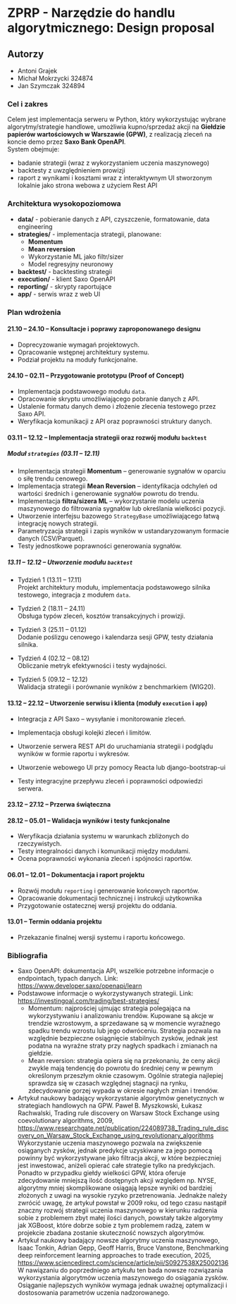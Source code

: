 # ZPRP - Narzędzie do handlu algorytmicznego:  Design proposal


## Autorzy 
- Antoni Grajek 
- Michał Mokrzycki 324874
- Jan Szymczak 324894

### Cel i zakres

Celem jest implementacja serweru w Python, który wykorzystując wybrane algorytmy/strategie handlowe, umożliwia kupno/sprzedaż akcji na **Giełdzie papierów wartościowych w Warszawie (GPW)**, z realizacją zleceń na koncie demo przez **Saxo Bank OpenAPI**. <br>
System obejmuje: 
- badanie strategii (wraz z wykorzystaniem uczenia maszynowego)
- backtesty z uwzględnieniem prowizji
- raport z wynikami i kosztami wraz z interaktywnym UI stworzonym lokalnie jako strona webowa z użyciem Rest API

### Architektura wysokopoziomowa
- **data/** - pobieranie danych z API, czyszczenie, formatowanie, data engineering 
- **strategies/** - implementacja strategii, planowane:
    - **Momentum**
    - **Mean reversion**
    - Wykorzystanie ML jako filtr/sizer
    - Model regresyjny neuronowy 
- **backtest/** - backtesting strategii
- **execution/** - klient Saxo OpenAPI
- **reporting/** - skrypty raportujące
- **app/** - serwis wraz z web UI



### Plan wdrożenia

#### 21.10 – 24.10 – Konsultacje i poprawy zaproponowanego designu
- Doprecyzowanie wymagań projektowych.  
- Opracowanie wstępnej architektury systemu.  
- Podział projektu na moduły funkcjonalne.  

#### 24.10 – 02.11 – Przygotowanie prototypu (Proof of Concept)
- Implementacja podstawowego modułu `data`.  
- Opracowanie skryptu umożliwiającego pobranie danych z API.  
- Ustalenie formatu danych demo i złożenie zlecenia testowego przez Saxo API.  
- Weryfikacja komunikacji z API oraz poprawności struktury danych.  

#### 03.11 – 12.12 – Implementacja strategii oraz rozwój modułu `backtest`


##### Moduł `strategies` (03.11 – 12.11)
- Implementacja strategii **Momentum** – generowanie sygnałów w oparciu o siłę trendu cenowego.  
- Implementacja strategii **Mean Reversion** – identyfikacja odchyleń od wartości średnich i generowanie sygnałów powrotu do trendu.  
- Implementacja **filtra/sizera ML** – wykorzystanie modelu uczenia maszynowego do filtrowania sygnałów lub określania wielkości pozycji.  
- Utworzenie interfejsu bazowego `StrategyBase` umożliwiającego łatwą integrację nowych strategii.  
- Parametryzacja strategii i zapis wyników w ustandaryzowanym formacie danych (CSV/Parquet).  
- Testy jednostkowe poprawności generowania sygnałów.  

##### 13.11 – 12.12 – Utworzenie modułu `backtest`

- Tydzień 1 (13.11 – 17.11)  
Projekt architektury modułu, implementacja podstawowego silnika testowego, integracja z modułem `data`.

- Tydzień 2 (18.11 – 24.11)  
Obsługa typów zleceń, kosztów transakcyjnych i prowizji.

- Tydzień 3 (25.11 – 01.12)  
Dodanie poślizgu cenowego i kalendarza sesji GPW, testy działania silnika.

- Tydzień 4 (02.12 – 08.12)  
Obliczanie metryk efektywności i testy wydajności.

- Tydzień 5 (09.12 – 12.12)  
Walidacja strategii i porównanie wyników z benchmarkiem (WIG20).


#### 13.12 – 22.12 – Utworzenie serwisu i klienta (moduły `execution` i `app`)
- Integracja z API Saxo – wysyłanie i monitorowanie zleceń.  
- Implementacja obsługi kolejki zleceń i limitów.  
- Utworzenie serwera REST API do uruchamiania strategii i podglądu wyników w formie raportu i wykresów.  
- Utworzenie webowego UI przy pomocy Reacta lub django-bootstrap-ui 

- Testy integracyjne przepływu zleceń i poprawności odpowiedzi serwera.  

#### 23.12 – 27.12 – Przerwa świąteczna

#### 28.12 – 05.01 – Walidacja wyników i testy funkcjonalne
- Weryfikacja działania systemu w warunkach zbliżonych do rzeczywistych.  
- Testy integralności danych i komunikacji między modułami.  
- Ocena poprawności wykonania zleceń i spójności raportów.  

#### 06.01 – 12.01 – Dokumentacja i raport projektu
- Rozwój modułu `reporting` i generowanie końcowych raportów.  
- Opracowanie dokumentacji technicznej i instrukcji użytkownika
- Przygotowanie ostatecznej wersji projektu do oddania.  

#### 13.01 – Termin oddania projektu
- Przekazanie finalnej wersji systemu i raportu końcowego.
### Bibliografia
- Saxo OpenAPI: dokumentacja API, wszelkie potrzebne informacje o endpointach, typach danych. Link: https://www.developer.saxo/openapi/learn
- Podstawowe informacje o wykorzystywanych strategii. Link: https://investingoal.com/trading/best-strategies/ <br>
    - Momentum: najprościej ujmując strategia polegająca na wykorzystywaniu i analizowaniu trendów. Kupowane są akcje w trendzie wzrostowym, a sprzedawane są w momencie wyraźnego spadku trendu wzrostu lub jego odwróceniu. Strategia pozwala na względnie bezpieczne osiągnięcie stabilnych zysków, jednak jest podatna na wyraźne straty przy nagłych spadkach i zmianach na giełdzie.
    - Mean reversion: strategia opiera się na przekonaniu, że ceny akcji zwykle mają tendencję do powrotu do średniej ceny w pewnym określonym przeszłym oknie czasowym. Ogólnie strategia najlepiej sprawdza się w czasach względnej stagnacji na rynku, zdecydowanie gorzej wypada w okresie nagłych zmian i trendów.
- Artykuł naukowy badający wykorzystanie algorytmów genetycznych w strategiach handlowych na GPW. Paweł B. Myszkowski, Łukasz Rachwalski, Trading rule discovery on Warsaw Stock Exchange using coevolutionary algorithms, 2009, https://www.researchgate.net/publication/224089738_Trading_rule_discovery_on_Warsaw_Stock_Exchange_using_revolutionary_algorithms
Wykorzystanie uczenia maszynowego pozwala na zwiększenie osiąganych zysków, jednak predykcje uzyskiwane za jego pomocą powinny być wykorzystywane jako filtracja akcji, w które bezpieczniej jest inwestować, aniżeli opierać całe strategie tylko na predykcjach. Ponadto w przypadku giełdy wielkości GPW, która oferuje zdecydowanie mniejszą ilość dostępnych akcji względem np. NYSE, algorytmy mniej skomplikowane osiągają lepsze wyniki od bardziej złożonych z uwagi na wysokie ryzyko przetrenowania. Jednakże należy zwrócić uwagę, że artykuł powstał w 2009 roku, od tego czasu nastąpił znaczny rozwój strategii uczenia maszynowego w kierunku radzenia sobie z problemem zbyt małej ilości danych, powstały także algorytmy jak XGBoost, które dobrze sobie z tym problemem radzą, zatem w projekcie zbadana zostanie skuteczność nowszych algorytmów.
- Artykuł naukowy badający nowsze algorytmy uczenia maszynowego, Isaac Tonkin, Adrian Gepp, Geoff Harris, Bruce Vanstone, Benchmarking deep reinforcement learning approaches to trade execution, 2025, https://www.sciencedirect.com/science/article/pii/S0927538X25002136
W nawiązaniu do poprzedniego artykułu ten bada nowsze rozwiązania wykorzystania algorytmów uczenia maszynowego do osiągania zysków. Osiąganie najlepszych wyników wymaga jednak uważnej optymalizacji i dostosowania parametrów uczenia nadzorowanego.



